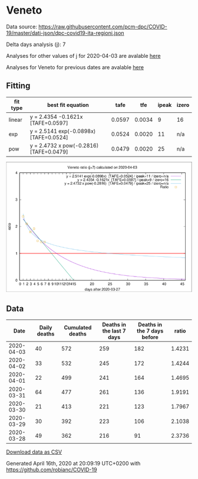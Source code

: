 # Veneto

Data source: https://raw.githubusercontent.com/pcm-dpc/COVID-19/master/dati-json/dpc-covid19-ita-regioni.json

Delta days analysis (j): 7

Analyses for other values of j for 2020-04-03 are avalable [here](../2020-04-03/README.md)

Analyses for Veneto for previous dates are avalable [here](../README.md)

## Fitting 
|fit type|best fit equation|tafe|tfe|ipeak|izero|
|-------|-----|--------|------|---|---|
|linear|y = 2.4354 -0.1621x  [TAFE=0.0597]|0.0597|0.0034|9|16|
|exp|y = 2.5141 exp(-0.0898x)  [TAFE=0.0524]|0.0524|0.0020|11|n/a|
|pow|y = 2.4732 x pow(-0.2816)  [TAFE=0.0479]|0.0479|0.0020|25|n/a|

![Plot](COVID-19_veneto_j7_2020-04-03.png)

## Data
|Date|Daily deaths|Cumulated deaths|Deaths in the last 7 days|Deaths in the 7 days before|ratio|
|----|----------|-----------|-------|--------------------|-----|
|2020-04-03|40|572|259|182|1.4231|
|2020-04-02|33|532|245|172|1.4244|
|2020-04-01|22|499|241|164|1.4695|
|2020-03-31|64|477|261|136|1.9191|
|2020-03-30|21|413|221|123|1.7967|
|2020-03-29|30|392|223|106|2.1038|
|2020-03-28|49|362|216|91|2.3736|

[Download data as CSV](COVID-19_veneto_j7_2020-04-03.csv)

Generated April 16th, 2020 at 20:09:19 UTC+0200 with https://github.com/robianc/COVID-19
